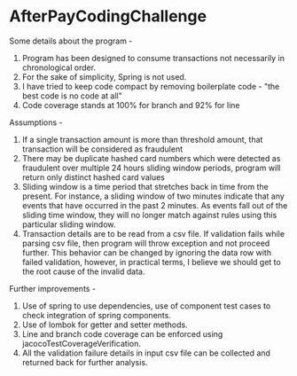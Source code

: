 # AfterPayCodingChallenge

Some details about the program - 

1. Program has been designed to consume transactions not necessarily in chronological order.
2. For the sake of simplicity, Spring is not used.
3. I have tried to keep code compact by removing boilerplate code - "the best code is no code at all"
4. Code coverage stands at 100% for branch and 92% for line

Assumptions - 
1. If a single transaction amount is more than threshold amount, that transaction will be considered as fraudulent
2. There may be duplicate hashed card numbers which were detected as fraudulent over multiple 24 hours sliding window periods, program will return only distinct hashed card values 
3. Sliding window is a time period that stretches back in time from the present. For instance, a sliding window of two minutes indicate that any events that have occurred in the past 2 minutes. As events fall out of the sliding time window, they will no longer match against rules using this particular sliding window.
4. Transaction details are to be read from a csv file. If validation fails while parsing csv file, then program will throw exception and not proceed further. This behavior can be changed by ignoring the data row with failed validation, however, in practical terms, I believe we should get to the root cause of the invalid data.

Further improvements - 

1. Use of spring to use dependencies, use of component test cases to check integration of spring components.
2. Use of lombok for getter and setter methods.
3. Line and branch code coverage can be enforced using jacocoTestCoverageVerification.
4. All the validation failure details in input csv file can be collected and returned back for further analysis.
 